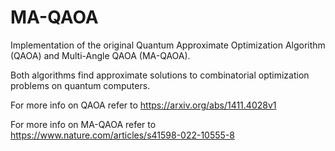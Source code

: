 # MA-QAOA
Implementation of the original Quantum Approximate Optimization Algorithm (QAOA) and Multi-Angle QAOA (MA-QAOA).

Both algorithms find approximate solutions to combinatorial optimization problems on quantum computers.

For more info on QAOA refer to https://arxiv.org/abs/1411.4028v1

For more info on MA-QAOA refer to https://www.nature.com/articles/s41598-022-10555-8
